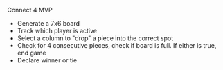 Connect 4 MVP

- Generate a 7x6 board
- Track which player is active
- Select a column to "drop" a piece into the correct spot
- Check for 4 consecutive pieces, check if board is full. If either is true, end game
- Declare winner or tie
